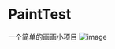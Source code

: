 # PaintTest
一个简单的画画小项目
 ![image](https://github.com/fightingxiaoc/PaintTest/blob/master/picture/paint.gif)
